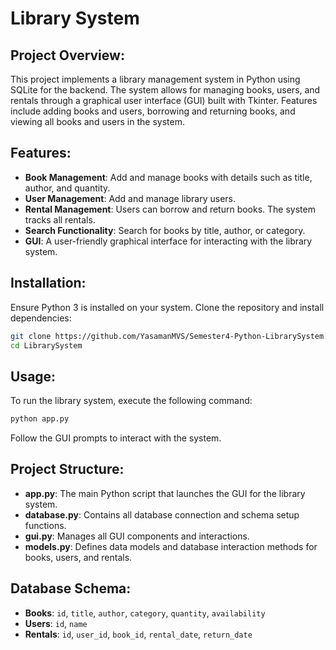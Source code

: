 # Library System

## Project Overview:
This project implements a library management system in Python using SQLite for the backend. The system allows for managing books, users, and rentals through a graphical user interface (GUI) built with Tkinter. Features include adding books and users, borrowing and returning books, and viewing all books and users in the system.

## Features:
- **Book Management**: Add and manage books with details such as title, author, and quantity.
- **User Management**: Add and manage library users.
- **Rental Management**: Users can borrow and return books. The system tracks all rentals.
- **Search Functionality**: Search for books by title, author, or category.
- **GUI**: A user-friendly graphical interface for interacting with the library system.

## Installation:
Ensure Python 3 is installed on your system. Clone the repository and install dependencies:
```bash
git clone https://github.com/YasamanMVS/Semester4-Python-LibrarySystem.git
cd LibrarySystem
```
## Usage:
To run the library system, execute the following command:
```bash
python app.py
```
Follow the GUI prompts to interact with the system.

## Project Structure:
- **app.py**: The main Python script that launches the GUI for the library system.
- **database.py**: Contains all database connection and schema setup functions.
- **gui.py**: Manages all GUI components and interactions.
- **models.py**: Defines data models and database interaction methods for books, users, and rentals.

## Database Schema:
- **Books**: `id`, `title`, `author`, `category`, `quantity`, `availability`
- **Users**: `id`, `name`
- **Rentals**: `id`, `user_id`, `book_id`, `rental_date`, `return_date`
